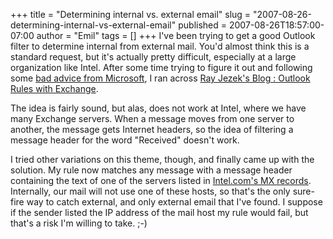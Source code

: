 +++
title = "Determining internal vs. external email"
slug = "2007-08-26-determining-internal-vs-external-email"
published = 2007-08-26T18:57:00-07:00
author = "Emil"
tags = []
+++
I've been trying to get a good Outlook filter to determine internal from
external mail. You'd almost think this is a standard request, but it's
actually pretty difficult, especially at a large organization like
Intel. After some time trying to figure it out and following some [bad
advice from
Microsoft](http://office.microsoft.com/en-us/outlook/HA011502011033.aspx),
I ran across [Ray Jezek's Blog : Outlook Rules with
Exchange](http://blogs.geekdojo.net/jez/archive/2004/04/27/1782.aspx).  
  
The idea is fairly sound, but alas, does not work at Intel, where we
have many Exchange servers. When a message moves from one server to
another, the message gets Internet headers, so the idea of filtering a
message header for the word "Received" doesn't work.  
  
I tried other variations on this theme, though, and finally came up with
the solution. My rule now matches any message with a message header
containing the text of one of the servers listed in [Intel.com's MX
records](http://www.zoneedit.com/lookup.html?host=intel.com&type=MX&server=&forward=Look+it+up).
Internally, our mail will not use one of these hosts, so that's the only
sure-fire way to catch external, and only external email that I've
found. I suppose if the sender listed the IP address of the mail host my
rule would fail, but that's a risk I'm willing to take. ;-)
